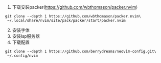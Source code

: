 1. 下载安装packer(https://github.com/wbthomason/packer.nvim)
```
git clone --depth 1 https://github.com/wbthomason/packer.nvim\
 ~/.local/share/nvim/site/pack/packer/start/packer.nvim
```
2. 安装字体
3. 安装lsp服务器
4. 下载配置
```
git clone --depth 1 https://github.com/berrydreams/neovim-config.git\
 ~/.config/nvim
```
